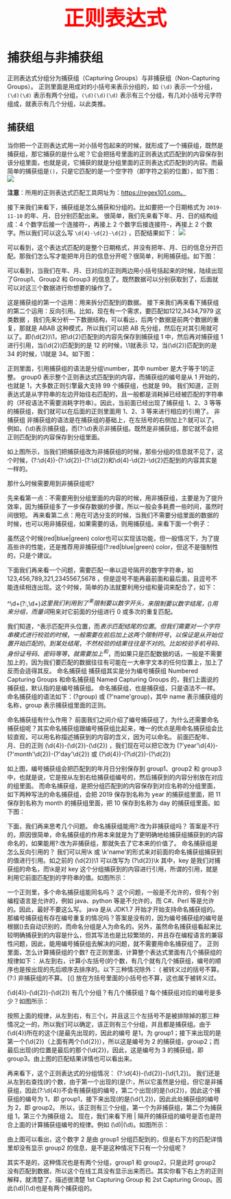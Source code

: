 <strong><center><font size="24" color="red">正则表达式</font></center></strong>

# 捕获组与非捕获组
正则表达式分组分为捕获组（Capturing Groups）与非捕获组（Non-Capturing Groups）。
正则里面是用成对的小括号来表示分组的，如 `(\d)` 表示一个分组，`(\d)(\d)` 表示有两个分组，`(\d)(\d)(\d)` 表示有三个分组，有几对小括号元字符组成，就表示有几个分组，以此类推。

## 捕获组
当你把一个正则表达式用一对小括号包起来的时候，就形成了一个捕获组，既然是捕获组，那它捕获的是什么呢？它会把括号里面的正则表达式匹配到的内容保存到该分组里面，也就是说，它捕获的就是分组里面的正则表达式匹配到的内容。而最简单的捕获组是`()`，只是它匹配的是一个空字符（即字符之前的位置），如下图：
![](https://tcs.teambition.net/storage/312i5abc949a228a190b4bfca5c5634f0adf?Signature=eyJhbGciOiJIUzI1NiIsInR5cCI6IkpXVCJ9.eyJBcHBJRCI6IjU5Mzc3MGZmODM5NjMyMDAyZTAzNThmMSIsIl9hcHBJZCI6IjU5Mzc3MGZmODM5NjMyMDAyZTAzNThmMSIsIl9vcmdhbml6YXRpb25JZCI6IiIsImV4cCI6MTY1NTc3NzM5NCwiaWF0IjoxNjU1MTcyNTk0LCJyZXNvdXJjZSI6Ii9zdG9yYWdlLzMxMmk1YWJjOTQ5YTIyOGExOTBiNGJmY2E1YzU2MzRmMGFkZiJ9.6usP7WWD8cNxIP4sEoeU1M3VVzKqWSNgm89kbuWEzeQ)

**注意**：所用的正则表达式匹配工具网址为：https://regex101.com。 

接下来我们来看下，捕获组是怎么捕获和分组的。比如要把一个日期格式为 `2019-11-10` 的年、月、日分别匹配出来。
很简单，我们先来看下年、月、日的结构组成：4 个数字后接一个连接符-，再接上 2 个数字后接连接符-，再接上 2 个数字。所以我们可以这么写 `\d{4}-\d{2}-\d{2}` ，匹配结果如下：
![](https://tcs.teambition.net/storage/312ibccbc5df02b5c05ac63a5eeed656dceb?Signature=eyJhbGciOiJIUzI1NiIsInR5cCI6IkpXVCJ9.eyJBcHBJRCI6IjU5Mzc3MGZmODM5NjMyMDAyZTAzNThmMSIsIl9hcHBJZCI6IjU5Mzc3MGZmODM5NjMyMDAyZTAzNThmMSIsIl9vcmdhbml6YXRpb25JZCI6IiIsImV4cCI6MTY1NTc3NzM5NCwiaWF0IjoxNjU1MTcyNTk0LCJyZXNvdXJjZSI6Ii9zdG9yYWdlLzMxMmliY2NiYzVkZjAyYjVjMDVhYzYzYTVlZWVkNjU2ZGNlYiJ9.tO6Mzu7l0qw0hkR_XIU_ZMpABDKRs3FqDbwziNO_PoA)

可以看到，这个表达式匹配的是整个日期格式，并没有把年、月、日的信息分开匹配。那我们怎么写才能把年月日的信息分开呢？很简单，利用捕获组。如下图：

可以看到，当我们在年、月、日对应的正则两边用小括号括起来的时候，陆续出现了Group1、Group2 和 Group3 的信息了。既然数据可以分别获取到了，后面就可以对这三个数据进行你想要的操作了。

这是捕获组的第一个运用：用来拆分匹配到的数据。
接下来我们再来看下捕获组的第二个运用：反向引用。比如，现在有一个需求，要匹配如1212,3434,7979 这类数据
，我们先来分析一下数据结构，可以看出，后两个数据是前两个数据的重复，那就是 ABAB 这种模式，所以我们可以把 AB 先分组，然后在对其引用就可以了。即(\d{2})\1，把\d{2}匹配到的内容先保存到捕获组 1 中，然后再对捕获组 1 进行引用，当(\d{2})匹配到的是 12 的时候，\1就表示 12，当(\d{2})匹配到的是 34 的时候，\1就是 34。如下图：

正则里面，引用捕获组的语法是分组\number，其中 number 是大于等于1的正整。
group0 表示整个正则表达式匹配到的内容，而捕获组的编号是从 1 开始的，也就是 1，大多数正则引擎最大支持 99 个捕获组，也就是 99。
我们知道，正则表达式是从字符串的左边开始往右匹配的，且一般都是消耗掉已经被匹配的字符串的（环视语法不需要消耗字符串）。因此，当前面已经出现了捕获组 1、2、3 等等的捕获组，我们就可以在后面的正则里面用 1、2、3 等来进行相应的引用了。
非捕获组
非捕获组的语法是在捕获组的基础上，在左括号的右侧加上?:就可以了。
例如，(\d)表示捕获组，而(?:\d)表示非捕获组。既然是非捕获组，那它就不会把正则匹配到的内容保存到分组里面。

如上图所示，当我们把捕获组改为非捕获组的时候，那些分组的信息就不见了，这个时候，(?:\d{4})-(?:\d{2})-(?:\d{2})和\d{4}-\d{2}-\d{2}匹配到的内容其实是一样的。

那什么时候需要用到非捕获组呢?

先来看第一点：不需要用到分组里面的内容的时候，用非捕获组，主要是为了提升效率，因为捕获组多了一步保存数据的步骤，所以一般会多耗费一些时间，虽然时间很短。
再来看第二点：用在可选分支的时候，当我们不需要分组里面的数据的时候，也可以用非捕获组，如果需要的话，则用捕获组。来看下面一个例子：

虽然这个时候(red|blue|green) color也可以实现该功能，但一般情况下，为了提高些许的性能，还是推荐用非捕获组(?:red|blue|green) color，但这不是强制性的，只是个建议。

下面我们再来看一个问题，需要匹配一串以逗号隔开的数字字符串，如 123,456,789,321,2345567,5678
 ，但是逗号不能再最前面和最后面，且逗号不能连续相连出现。这个时候，简单的办法就要利用分组和量词来配合了，如下：

^\d+(?:,\d+)*$这里我们利用到了^来限制要以数字开头，$来限制要以数字结尾，()用来分组，而量词*用来对它前面的分组进行 0 或多次的重复匹配。

我们知道，^表示匹配开头位置，而$表示匹配结尾的位置。但我们需要对一个字符串模式进行校验的时候，一般需要在前后加上这两个限制符号，以保证是从开始位置开始匹配的，到某处结尾，不然校验的结果往往是不对的。比如校验手机号码、身份证号码、密码等等，就需要加上^和$，而如果只是匹配数据的话，一般是不需要加上的，因为我们要匹配的数据往往有可能在一大串字文本的任何位置上，加上了反而会适得其反。
命名捕获组
捕获组其实是分为编号捕获组 Numbered Capturing Groups 和命名捕获组 Named Capturing Groups 的，我们上面说的捕获组，默认指的是编号捕获组。
命名捕获组，也是捕获组，只是语法不一样。命名捕获组的语法如下：(?<name>group) 或 (?'name'group)，其中 name 表示捕获组的名称，group 表示捕获组里面的正则。

命名捕获组有什么作用？
前面我们之间介绍了编号捕获组了，为什么还需要命名捕获组呢？其实命名捕获组跟编号捕获组比起来，唯一的优点是用命名捕获组会比较直观，可以用名称描述捕获到的内容的含义，因为可以命名。
前面匹配年、月、日的正则
(\d{4})-(\d{2})-(\d{2})
，我们现在可以把它改为
(?'year'\d{4})-(?'month'\d{2})-(?'day'\d{2})
或
(?<year>\d{4})-(?<month>\d{2})-(?<day>\d{2})

如上图，编号捕获组会把匹配到的年月日分别保存到 group1、group2 和 group3 中，也就是说，它是按从左到右给捕获组编号的，然后捕获到的内容分别放在对应的组里面。
而命名捕获组，是把分组匹配到的内容保存到对应名称的分组里面，如下两种写法的命名捕获组，会把 2019 保存到名称为 year 的捕获组里面，把 11 保存到名称为 month 的捕获组里面，把 10 保存到名称为 day 的捕获组里面。如下图：


下面，我们再来思考几个问题。
命名捕获组能用?:改为非捕获组吗？
答案是不行的，原因很简单，命名捕获组的作用本来就是为了更明确地给捕获组捕获到的内容命名的，如果能用?:改为非捕获组，那就失去了它本来的价值了。
命名捕获组是怎么反向引用的？
我们可以用\k<name> 或 \k'name'的形式来对前面的命名捕获组捕获到的值进行引用。如之前的
(\d{2})\1
可以改写为
(?<key>\d{2})\k<key>
其中，key 是我们对捕获组的命名，而\k<key>是对 key 这个分组捕获到的内容进行引用，所谓的引用，就是利用它前面匹配到的字符串的值。如图所示：

一个正则里，多个命名捕获组能同名吗？
这个问题，一般是不允许的，但有个别编程语言是允许的，例如 java、python 等是不允许的，而 C#、Perl 等是允许的。因此，最好不要这么写。
java 是从 JDK1.7 开始才开始支持命名捕获组的。那编号捕获组有存在编号重复的情况吗？答案是没有的，因为编号捕获组的编号是根据()去自动识别的，而命名分组是人为命名的。另外，虽然命名捕获组看起来比较明确捕获到的内容是什么，但其写法也是比较繁琐的，并且存在编程语言的兼容性问题，因此，能用编号捕获组去解决的问题，就不需要用命名捕获组了。
正则里面，怎么计算捕获组的个数?
在正则里面，计算整个表达式里面有几个捕获组的规律如下：
从左到右，计算小左括号(的个数，有几个就有几个捕获组，编号的顺序也是按出现的先后顺序去排序的。以下三种情况除外：
\( 被转义过的括号不算。
(?:) 非捕获组的不算。
[(] 放在方括号里面的小括号也不算，这也属于被转义过。

(\d{4})-(\d{2})-(\d{2}) 有几个分组？有几个捕获组？每个捕获组对应的编号是多少？如图所示：

按照上面的规律，从左到右，有三个(，并且这三个左括号不是被排除掉的那三种情况之一的，所以我们可以确定，该正则有三个分组，并且都是捕获组。由于(\d{4})所在的这个(是最先出现的，因此的编号 是1，为 group1；接下来出现的是第一个(\d{2})（上面有两个(\d{2})），所以这是编号为 2 的捕获组，group2；而最后出现(的位置是最后的那个(\d{2})，因此，这是编号为 3 的捕获组，即 group3。由上图的匹配结果详情也可以看出来。

再来看下，这个正则表达式的分组情况：
(?:\d{4})-(\d{2})-(\d{1,2})。
我们还是从左到右查找(的个数，由于第一个出现的(是(?:，所以它虽然是分组，但它是非捕获组，因此(?:\d{4})不会有捕获组的编号，第二个出现(的是(\d{2})，因此这个捕获组的编号为 1，即 group1，接下来出现(的是(\d{1,2})，因此此处捕获组的编号为 2，即 group2。
所以，该正则有三个分组，第一个为非捕获组，第二个为捕获组 1，第三个为捕获组 2。
现在，我们来看下用 | 隔开的捕获组的编号是否也是符合上面的计算捕获组编号的规律。例如 (\d)|(\d)。如图所示：

由上图可以看出，这个数字 2 是由 group1 分组匹配到的，但是右下方的匹配详情里却没有显示 group2 的信息，是不是这种情况下只有一个分组呢？

其实不是的，这种情况也是有两个分组，group1 和 group2，只是此时 group2 没有匹配到数据，所以这个在线工具没有显示出来而已。其实你看下右上方的正则解释，就清楚了。描述很清楚 1st Capturing Group 和 2st Capturing Group。因此(\d)|(\d)也是有两个捕获组的。